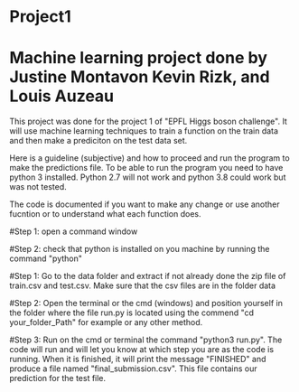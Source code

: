 # Project1
# Machine learning project done by Justine Montavon Kevin Rizk, and Louis  Auzeau
This project was done for the project 1 of "EPFL Higgs boson challenge". It will use machine learning techniques to train a function on the train data and then make a prediciton on the test data set.

Here is a guideline (subjective) and how to proceed and run the program to make the predictions file. To be able to run the program you need to have python 3 installed. Python 2.7 will not work and python 3.8 could work but was not tested.

The code is documented if you want to make any change or use another fucntion or to understand what each function does.

#Step 1: open a command window

#Step 2: check that python is installed on you machine by running the command "python"

#Step 1: Go to the data folder and extract if not already done the zip file of train.csv and test.csv. Make sure that the csv files are in the folder data

#Step 2: Open the terminal or the cmd (windows) and position yourself in the folder where the file run.py is located using the commend "cd your_folder_Path" for example or any other method. 

#Step 3: Run on the cmd or terminal the command "python3 run.py". The code will run and will let you know at which step you are as the code is running. When it is finished, it will print the message "FINISHED" and produce a file named "final_submission.csv". This file contains our prediction for the test file.



